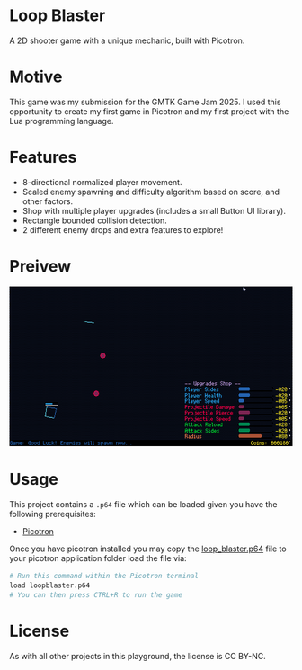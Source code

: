 # Loop Blaster

A 2D shooter game with a unique mechanic, built with Picotron.

# Motive

This game was my submission for the GMTK Game Jam 2025. I used this opportunity to create my first game in Picotron and my first project with the Lua programming language.

# Features

* 8-directional normalized player movement.
* Scaled enemy spawning and difficulty algorithm based on score, and other factors.
* Shop with multiple player upgrades (includes a small Button UI library).
* Rectangle bounded collision detection.
* 2 different enemy drops and extra features to explore!

# Preivew

![LoopBlasterPreview](LoopBlasterPreview.png)

# Usage

This project contains a `.p64` file which can be loaded given you have the following prerequisites:

* [Picotron](https://www.lexaloffle.com/picotron.php#getpicotron)

Once you have picotron installed you may copy the [loop_blaster.p64](loop_blaster.p64) file to your picotron application folder load the file via:

``` bash
# Run this command within the Picotron terminal
load loopblaster.p64
# You can then press CTRL+R to run the game
```

# License

As with all other projects in this playground, the license is CC BY-NC.
